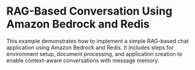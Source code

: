 # RAG-Based Conversation Using Amazon Bedrock and Redis
This example demonstrates how to implement a simple RAG-based chat application using Amazon Bedrock and Redis. It includes steps for environment setup, document processing, and application creation to enable context-aware conversations with message memory.
